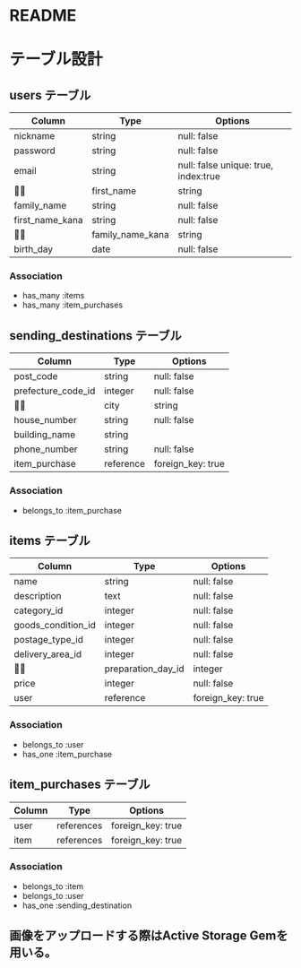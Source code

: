 # README

# テーブル設計
## users テーブル
| Column           | Type       | Options     |
| ---------------- | ------     | ----------- |
| nickname         | string     | null: false |
| password         | string     | null: false |
| email            | string     | null: false unique: true, index:true |
| first_name       | string     | null: false |
| family_name      | string     | null: false |
| first_name_kana  | string     | null: false |
| family_name_kana | string     | null: false |
| birth_day        | date       | null: false |
### Association
- has_many :items
- has_many :item_purchases


## sending_destinations テーブル
| Column                       |  Type        |   Options   |
| ---------------------------- | -----------  | ----------- |
| post_code                    | string       | null: false |
| prefecture_code_id           | integer      | null: false |
| city                         | string       | null: false |
| house_number                 | string       | null: false |  
| building_name                | string       |             |
| phone_number                 | string       | null: false |
| item_purchase          　    | reference    | foreign_key: true | 
### Association 
- belongs_to :item_purchase


## items テーブル
| Column             | Type       | Options     |
| ------------------ | ---------- | ------------|
| name               | string     | null: false |
| description        | text       | null: false |
| category_id        | integer    | null: false |
| goods_condition_id | integer    | null: false |
| postage_type_id    | integer    | null: false | 
| delivery_area_id   | integer    | null: false |
| preparation_day_id | integer    | null: false |
| price              | integer    | null: false |
| user               | reference  | foreign_key: true | 
### Association
- belongs_to :user
- has_one :item_purchase


## item_purchases テーブル
| Column          | Type       | Options     |
| ----------------| ---------- | ------------| 
| user            | references | foreign_key: true |
| item            | references | foreign_key: true |
### Association
- belongs_to :item
- belongs_to :user
- has_one :sending_destination


## 画像をアップロードする際はActive Storage Gemを用いる。